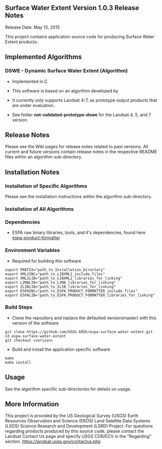 ## Surface Water Extent Version 1.0.3 Release Notes
Release Date: May 13, 2015

This project contains application source code for producing Surface Water Extent products.

## Implemented Algorithms

### DSWE - Dynamic Surface Water Extent (Algorithm)
* Implemented in C
* This software is based on an algorithm developed by </todo> </todo> </todo>
* It currently only supports Landsat 4-7, as prototype output products that are under evaluation.

* See folder <b>not-validated-prototype-dswe</b> for the Landsat 4, 5, and 7 version.

## Release Notes
Please see the Wiki pages for release notes related to past versions.
All current and future versions contain release notes in the respective README files
within an algorithm sub-directory.

## Installation Notes

### Installation of Specific Algorithms
Please see the installation instructions within the algorithm sub-directory.

### Installation of All Algorithms

### Dependencies
* ESPA raw binary libraries, tools, and it's dependencies, found here [espa-product-formatter](https://github.com/USGS-EROS/espa-product-formatter)

### Environment Variables
* Required for building this software
```
export PREFIX="path_to_Installation_Directory"
export XML2INC="path_to_LIBXML2_include_files"
export XML2LIB="path_to_LIBXML2_libraries_for_linking"
export LZMALIB="path_to_LZMA_libraries_for_linking"
export ZLIBLIB="path_to_ZLIB_libraries_for_linking"
export ESPAINC="path_to_ESPA_PRODUCT_FORMATTER_include_files"
export ESPALIB="path_to_ESPA_PRODUCT_FORMATTER_libraries_for_linking"
```

### Build Steps
* Clone the repository and replace the defaulted version(master) with this
  version of the software
```
git clone https://github.com/USGS-EROS/espa-surface-water-extent.git
cd espa-surface-water-extent
git checkout <version>
```
* Build and install the application specific software
```
make
make install
```

## Usage
See the algorithm specific sub-directories for details on usage.

## More Information
This project is provided by the US Geological Survey (USGS) Earth Resources
Observation and Science (EROS) Land Satellite Data Systems (LSDS) Science
Research and Development (LSRD) Project. For questions regarding products
produced by this source code, please contact the Landsat Contact Us page and
specify USGS CDR/ECV in the "Regarding" section.
https://landsat.usgs.gov/contactus.php 
